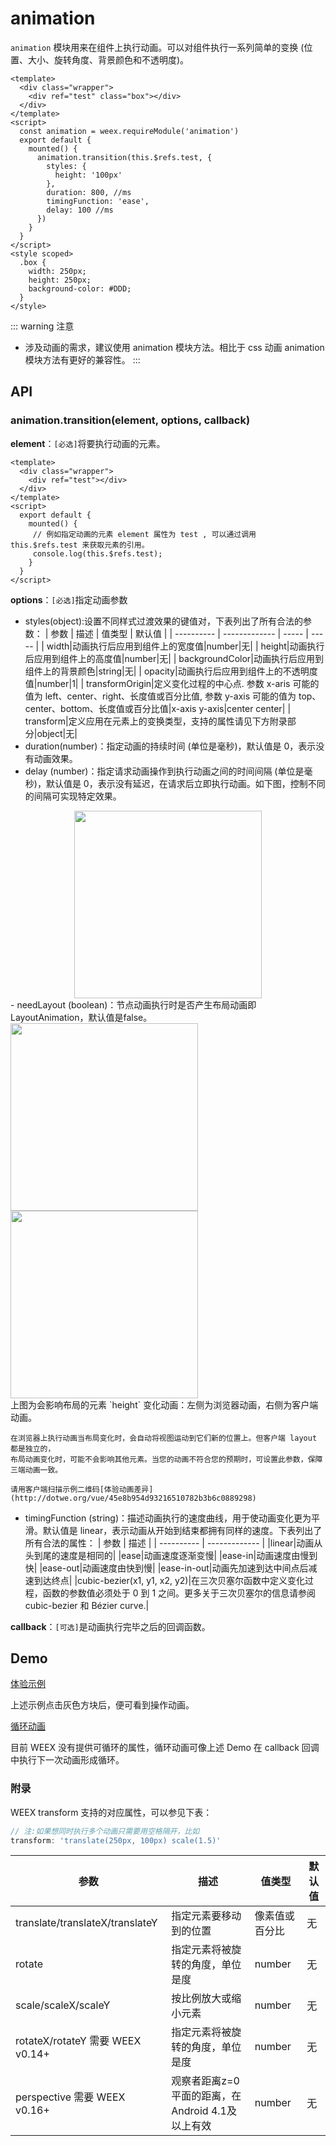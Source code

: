# animation

`animation` 模块用来在组件上执行动画。可以对组件执行一系列简单的变换 (位置、大小、旋转角度、背景颜色和不透明度)。

```vue
<template>
  <div class="wrapper">
    <div ref="test" class="box"></div>
  </div>
</template>
<script>
  const animation = weex.requireModule('animation')
  export default {
    mounted() {
      animation.transition(this.$refs.test, {
        styles: {
          height: '100px'
        },
        duration: 800, //ms
        timingFunction: 'ease',
        delay: 100 //ms
      })
    }
  }
</script>
<style scoped>
  .box {
    width: 250px;
    height: 250px;
    background-color: #DDD;
  }
</style>
```

::: warning 注意
* 涉及动画的需求，建议使用 animation 模块方法。相比于 css 动画 animation 模块方法有更好的兼容性。
:::

## API

### animation.transition(element, options, callback)

**element**：`[必选]`将要执行动画的元素。

```vue
<template>
  <div class="wrapper">
    <div ref="test"></div>
  </div>
</template>
<script>
  export default {
    mounted() {
     // 例如指定动画的元素 element 属性为 test , 可以通过调用 this.$refs.test 来获取元素的引用。
     console.log(this.$refs.test);
    }
  }
</script>
```

**options**：`[必选]`指定动画参数
- styles(object):设置不同样式过渡效果的键值对，下表列出了所有合法的参数：
    | 参数        | 描述              | 值类型   | 默认值 |
    | ---------- | -------------     | -----  | ----- |
    | width|动画执行后应用到组件上的宽度值|number|无|
    | height|动画执行后应用到组件上的高度值|number|无|
    | backgroundColor|动画执行后应用到组件上的背景颜色|string|无|
    | opacity|动画执行后应用到组件上的不透明度值|number|1|
    | transformOrigin|定义变化过程的中心点. 参数 x-aris 可能的值为 left、center、right、长度值或百分比值, 参数 y-axis 可能的值为 top、center、bottom、长度值或百分比值|x-axis y-axis|center center|
    | transform|定义应用在元素上的变换类型，支持的属性请见下方附录部分|object|无|
- duration(number)：指定动画的持续时间 (单位是毫秒)，默认值是 0，表示没有动画效果。
- delay (number)：指定请求动画操作到执行动画之间的时间间隔 (单位是毫秒)，默认值是 0，表示没有延迟，在请求后立即执行动画。如下图，控制不同的间隔可实现特定效果。
<div style="text-align: center"><img src="https://img.alicdn.com/tfs/TB15iA.nVzqK1RjSZSgXXcpAVXa-539-428.gif" width="300"></div>
- needLayout (boolean)：节点动画执行时是否产生布局动画即LayoutAnimation，默认值是false。
    <div style="dispaly:flex;">
      <img src="https://img.alicdn.com/tfs/TB1x74XoirpK1RjSZFhXXXSdXXa-300-320.gif" width="300"/>
      <img src="https://img.alicdn.com/tfs/TB175RXomzqK1RjSZFHXXb3CpXa-300-320.gif" width="300"/>
    </div>
    上图为会影响布局的元素 `height` 变化动画：左侧为浏览器动画，右侧为客户端动画。

    在浏览器上执行动画当布局变化时，会自动将视图运动到它们新的位置上。但客户端 layout 都是独立的，
    布局动画变化时，可能不会影响其他元素。当您的动画不符合您的预期时，可设置此参数，保障三端动画一致。

    请用客户端扫描示例二维码[体验动画差异](http://dotwe.org/vue/45e8b954d93216510782b3b6c0889298)
- timingFunction (string)：描述动画执行的速度曲线，用于使动画变化更为平滑。默认值是 linear，表示动画从开始到结束都拥有同样的速度。下表列出了所有合法的属性：
    | 参数        | 描述              |
    | ---------- | -------------     |
    |linear|动画从头到尾的速度是相同的|
    |ease|动画速度逐渐变慢|
    |ease-in|动画速度由慢到快|
    |ease-out|动画速度由快到慢|
    |ease-in-out|动画先加速到达中间点后减速到达终点|
    |cubic-bezier(x1, y1, x2, y2)|在三次贝塞尔函数中定义变化过程，函数的参数值必须处于 0 到 1 之间。更多关于三次贝塞尔的信息请参阅 cubic-bezier 和 Bézier curve.|

**callback**：`[可选]`是动画执行完毕之后的回调函数。

## Demo
[体验示例](http://dotwe.org/vue/a0f4ed064a6b46a2b8f63ab3843d7aee)

上述示例点击灰色方块后，便可看到操作动画。

[循环动画](http://dotwe.org/vue/97e01e1b7f8992de287b0a690b54511c)

目前 WEEX 没有提供可循环的属性，循环动画可像上述 Demo 在 callback 回调中执行下一次动画形成循环。

### 附录
WEEX transform 支持的对应属性，可以参见下表：

```js
// 注:如果想同时执行多个动画只需要用空格隔开，比如
transform: 'translate(250px, 100px) scale(1.5)'
```
| 参数        | 描述              | 值类型   | 默认值 |
| ---------- | -------------     | -----  | ----- |
|translate/translateX/translateY|指定元素要移动到的位置|像素值或百分比	|无|
|rotate|指定元素将被旋转的角度，单位是度|number|无|
|scale/scaleX/scaleY|按比例放大或缩小元素|number|无|
|rotateX/rotateY 需要 WEEX v0.14+ |指定元素将被旋转的角度，单位是度|number|无|
|perspective 需要 WEEX v0.16+ |观察者距离z=0平面的距离，在Android 4.1及以上有效|number|无|